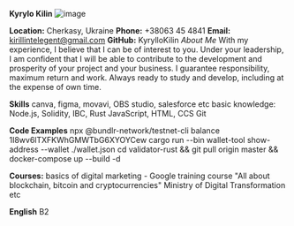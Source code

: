 
**Kyrylo Kilin**
![image](https://user-images.githubusercontent.com/83702309/206927559-33b10cd7-8217-4b6a-941d-03ad92f51f1a.png)

**Location:** Cherkasy, Ukraine
**Phone:** +38063 45 4841
**Email:** kirillintelegent@gmail.com
**GitHub:** KyrylloKilin
_About Me_
With my experience, I believe that I can be of interest to you. Under your leadership, I am confident that I will be able to contribute to the development and prosperity of your project and your business.
I guarantee responsibility, maximum return and work. Always ready to study and develop, including at the expense of own time.

**Skills**
canva, figma, movavi, OBS studio, salesforce etc
basic knowledge: Node.js, Solidity, IBC, Rust
JavaScript, HTML, CCS 
Git

**Code Examples**
npx @bundlr-network/testnet-cli balance 1I8wv6lTXFKWhGMWTbG6XYOYCew
cargo run --bin wallet-tool show-address --wallet ./wallet.json
cd validator-rust && git pull origin master && docker-compose up --build -d

**Courses:**
basics of digital marketing - Google
training course "All about blockchain, bitcoin and cryptocurrencies" Ministry of Digital Transformation
etc

**English**
B2 
